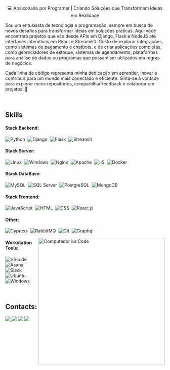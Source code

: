 


<p align="center">💻 Apaixonado por Programar | Criando Soluções que Transformam Ideias em Realidade

Sou um entusiasta de tecnologia e programação, sempre em busca de novos desafios para transformar ideias em soluções práticas. Aqui você encontrará projetos que vão desde APIs em Django, Flask e NodeJS até interfaces interativas em React e Streamelit. Gosto de explorar integrações, como sistemas de pagamento e chatbots, e de criar aplicações completas, como gerenciadores de estoque, sistemas de agendamento, plataformas para análise de dados ou programas que possam ser utilizados em regras de negócios.

Cada linha de código representa minha dedicação em aprender, inovar e contribuir para um mundo mais conectado e eficiente. Sinta-se à vontade para explorar meus repositórios, compartilhar feedback e colaborar em projetos! 🚀</p>&nbsp;

## Skills

#### Stack Backend: 

![Python](https://img.shields.io/badge/Python-14354C?style=for-the-badge&logo=python&logoColor=white)&nbsp;
![Django](https://img.shields.io/badge/Django-092E20?style=for-the-badge&logo=django&logoColor=white)&nbsp;
![Flask](https://img.shields.io/badge/Flask-000000?style=for-the-badge&logo=flask&logoColor=white)&nbsp;
![Streamlit](https://img.shields.io/badge/Streamlit-FF4F00?style=for-the-badge&logo=streamlit&logoColor=white)&nbsp;


#### Stack Server:

![Linux](https://img.shields.io/badge/Linux-FCC624?style=for-the-badge&logo=linux&logoColor=black)&nbsp;
![Windows](https://img.shields.io/badge/Windows-0078D6?style=for-the-badge&logo=windows&logoColor=white)&nbsp;
![Nginx](https://img.shields.io/badge/Nginx-009639?style=for-the-badge&logo=nginx&logoColor=white)&nbsp;
![Apache](https://img.shields.io/badge/Apache-D22128?style=for-the-badge&logo=apache&logoColor=white)&nbsp;
![IIS](https://img.shields.io/badge/IIS-0078D7?style=for-the-badge&logo=windows&logoColor=white)&nbsp;
![Docker](https://img.shields.io/badge/Docker-2496ED?style=for-the-badge&logo=docker&logoColor=white)&nbsp;

#### Stack DataBase:

![MySQL](https://img.shields.io/badge/MySQL-4479A1?style=for-the-badge&logo=mysql&logoColor=white)&nbsp;
![SQL Server](https://img.shields.io/badge/SQL_Server-CC2927?style=for-the-badge&logo=microsoft-sql-server&logoColor=white)&nbsp;
![PostgreSQL](https://img.shields.io/badge/PostgreSQL-336791?style=for-the-badge&logo=postgresql&logoColor=white)&nbsp;
![MongoDB](https://img.shields.io/badge/MongoDB-47A248?style=for-the-badge&logo=mongodb&logoColor=white)&nbsp;

#### Stack Frontend:

![JavaScript](https://img.shields.io/badge/JavaScript-F7DF1E?style=for-the-badge&logo=javascript&logoColor=black)&nbsp;
![HTML](https://img.shields.io/badge/HTML5-E34F26?style=for-the-badge&logo=html5&logoColor=white)&nbsp;
![CSS](https://img.shields.io/badge/CSS3-1572B6?style=for-the-badge&logo=css3&logoColor=white)&nbsp;
![React.js](https://img.shields.io/badge/React-20232A?style=for-the-badge&logo=react&logoColor=61DAFB)&nbsp;

#### Other:
![Cypress](https://img.shields.io/badge/cypress-239120?style=for-the-badge&logo=cypress)&nbsp;
![RabbitMQ](https://img.shields.io/badge/rabbitmq-%23FF6600.svg?&style=for-the-badge&logo=rabbitmq&logoColor=white)&nbsp;
![Git](https://img.shields.io/badge/GIT-E44C30?style=for-the-badge&logo=git&logoColor=white)&nbsp;
![Graphql](https://img.shields.io/badge/graphql-E10098?style=for-the-badge&logo=graphql&logoColor=white)&nbsp;

<img src="https://raw.githubusercontent.com/MicaelliMedeiros/micaellimedeiros/master/image/computer-illustration.png" min-width="400px" max-width="400px" width="400px" align="right" alt="Computador iuriCode">


#### Workstation Tools:

![VScode](https://img.shields.io/badge/vscode-4285F4?style=for-the-badge&logo=vscode&logoColor=white)&nbsp;
![Asana](https://img.shields.io/badge/asana-E44C30?style=for-the-badge&logo=asana&logoColor=white)&nbsp;
![Slack](https://img.shields.io/badge/Slack-4A154B?style=for-the-badge&logo=slack&logoColor=white)&nbsp;
![Ubuntu](https://img.shields.io/badge/Ubuntu-E95420?style=for-the-badge&logo=ubuntu&logoColor=white)&nbsp;
![Windows](https://img.shields.io/badge/Windows-0078D6?style=for-the-badge&logo=windows&logoColor=white)&nbsp;


&nbsp;
&nbsp;


## Contacts:

<div> 
<a href="https://www.instagram.com/rafa.alexandrino" target="_blank"><img src="https://img.shields.io/badge/-Instagram-%23E4405F?style=for-the-badge&logo=instagram&logoColor=white">
</a>
<a href = "mailto:contato.rafaelalexandrino@gmail.com"> <img src="https://img.shields.io/badge/-Gmail-%23333?style=for-the-badge&logo=gmail&logoColor=white" target="_blank"></a>
<a href="https://www.linkedin.com/in/rafael-ladeia/" target="_blank"><img src="https://img.shields.io/badge/-LinkedIn-%230077B5?style=for-the-badge&logo=linkedin&logoColor=white"  target="_blank"></a> 
<a href="https://medium.com/@rafaelalexandrino" target="_blank"><img src="https://img.shields.io/badge/-Medium-%23000000?style=for-the-badge&logo=medium&logoColor=white"  target="_blank"></a> 
</div>&nbsp;&nbsp;

